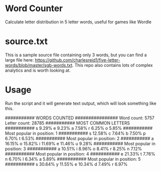 # Word Counter
Calculate letter distribution in 5 letter words, useful for games like Wordle

# source.txt
This is a sample source file containing only 3 words, but you can find a large file here:
https://github.com/charlesreid1/five-letter-words/blob/master/sgb-words.txt. This repo also contains lots of complex analytics and is worth looking at.


# Usage
Run the script and it will generate text output, which will look something like this.

########### WORDS COUNTED ################
Word count: 5757
Letter count: 28785
########### MOST COMMON LETTERS ###########
s 9.29%
e 9.23%
a 7.58%
r 6.25%
o 5.85%
########### Most popular in position: 1 ###########
s 12.58%
c 7.64%
b 7.50%
p 6.70%
t 6.53%
########### Most popular in position: 2 ###########
a 16.15%
o 15.82%
i 11.69%
e 11.46%
u 9.28%
########### Most popular in position: 3 ###########
a 10.51%
i 8.96%
o 8.41%
r 8.25%
n 7.12%
########### Most popular in position: 4 ###########
e 21.33%
t 7.76%
n 6.70%
l 6.34%
a 5.89%
########### Most popular in position: 5 ###########
s 30.64%
y 11.55%
e 10.34%
d 7.49%
r 6.97%
